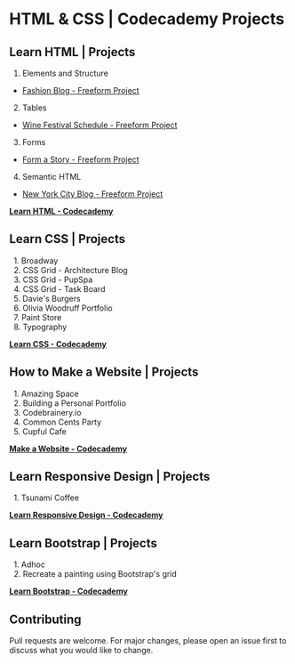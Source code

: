 # HTML & CSS | Codecademy Projects

## Learn HTML | Projects
1. Elements and Structure
- [Fashion Blog - Freeform Project](https://github.com/ivobul/html-css-codecademy-projects/tree/master/Fashion%20Blog)
2. Tables
- [Wine Festival Schedule - Freeform Project](https://github.com/ivobul/html-css-codecademy-projects/tree/master/Wine%20Festival%20Schedule)
3. Forms
- [Form a Story - Freeform Project](https://github.com/ivobul/html-css-codecademy-projects/tree/master/Form%20a%20Story)
4. Semantic HTML
- [New York City Blog - Freeform Project](https://github.com/ivobul/html-css-codecademy-projects/tree/master/New%20York%20City%20Blog)

**[Learn HTML - Codecademy](https://www.codecademy.com/learn/learn-html)**

## Learn CSS | Projects
&nbsp;&nbsp;1. Broadway<br>
&nbsp;&nbsp;2. CSS Grid - Architecture Blog<br>
&nbsp;&nbsp;3. CSS Grid - PupSpa<br>
&nbsp;&nbsp;4. CSS Grid - Task Board<br>
&nbsp;&nbsp;5. Davie's Burgers<br>
&nbsp;&nbsp;6. Olivia Woodruff Portfolio<br>
&nbsp;&nbsp;7. Paint Store<br>
&nbsp;&nbsp;8. Typography<br>


**[Learn CSS - Codecademy](https://www.codecademy.com/learn/learn-css)**

## How to Make a Website | Projects
&nbsp;&nbsp;1. Amazing Space<br>
&nbsp;&nbsp;2. Building a Personal Portfolio<br>
&nbsp;&nbsp;3. Codebrainery.io<br>
&nbsp;&nbsp;4. Common Cents Party<br>
&nbsp;&nbsp;5. Cupful Cafe

**[Make a Website - Codecademy](https://www.codecademy.com/learn/make-a-website)**

## Learn Responsive Design | Projects
&nbsp;&nbsp;1. Tsunami Coffee

**[Learn Responsive Design - Codecademy](https://www.codecademy.com/learn/learn-responsive-design)**

## Learn Bootstrap | Projects
&nbsp;&nbsp;1. Adhoc<br>
&nbsp;&nbsp;2. Recreate a painting using Bootstrap's grid

**[Learn Bootstrap - Codecademy](https://www.codecademy.com/learn/learn-bootstrap)**

## Contributing
Pull requests are welcome. For major changes, please open an issue first to discuss what you would like to change.
